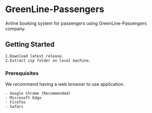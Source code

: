 # GreenLine-Passengers
Airline booking system for passengers using GreenLine-Passengers company.
## Getting Started
```
1.Download latest release.
2.Extract zip folder on local machine.
```
### Prerequisites
We recommend having a web browser to use application. 
```
- Google Chrome (Recommended)
- Microsoft Edge
- Firefox
- Safari
```


